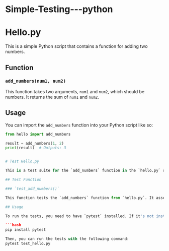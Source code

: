 # Simple-Testing---python
# Hello.py

This is a simple Python script that contains a function for adding two numbers.

## Function

### `add_numbers(num1, num2)`

This function takes two arguments, `num1` and `num2`, which should be numbers. It returns the sum of `num1` and `num2`.

## Usage

You can import the `add_numbers` function into your Python script like so:

```python
from hello import add_numbers

result = add_numbers(1, 2)
print(result)  # Outputs: 3


# Test Hello.py

This is a test suite for the `add_numbers` function in the `hello.py` script.

## Test Function

### `test_add_numbers()`

This function tests the `add_numbers` function from `hello.py`. It asserts that the function correctly adds two numbers together.

## Usage

To run the tests, you need to have `pytest` installed. If it's not installed, you can install it with pip:

```bash
pip install pytest

Then, you can run the tests with the following command:
pytest test_hello.py